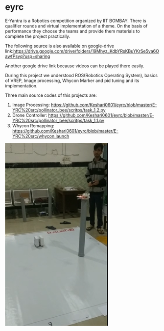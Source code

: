 # eyrc
E-Yantra is a Robotics competition organized by IIT BOMBAY. There is qualifier rounds and virtual implementation of a theme. On the basis of performance they choose the teams and provide them materials to complete the project practically.

The following source is also available on google-drive link:https://drive.google.com/drive/folders/19Mhyz_KdbYRsKBuYKrSe5va6OawfPsyq?usp=sharing


Another google drive link because videos can be played there easily.

During this project we understood ROS(Robotics Operating System), basics of VREP, Image processing, Whycon Marker and pid tuning and its implementation.

Three main source codes of this projects are:
  1. Image Processing: https://github.com/Keshari0601/eyrc/blob/master/E-YRC%20src/pollinator_bee/scritps/task_1.2.py
  2. Drone Controller: https://github.com/Keshari0601/eyrc/blob/master/E-YRC%20src/pollinator_bee/scritps/task_1.1.py
  3. Whycon Remapping: https://github.com/Keshari0601/eyrc/blob/master/E-YRC%20src/whycon.launch
  
  

![alt text](https://github.com/Keshari0601/eyrc/blob/master/image/image.png)
